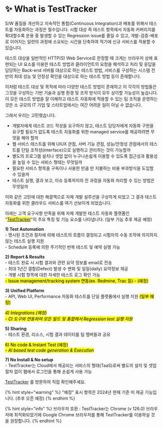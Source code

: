 # ✨ What is TestTracker

S/W 품질을 개선하고 지속적인 통합(Continuous Integration)과 배포를 위해서 테스트를 자동화하는 과정은 필수입니다. 시험 대상 즉 테스트 항목에서 자동화 커버리지를 확대할수록 운용 중 발생할 수 있는 Regression issue를 줄일 수 있고, 개발-검증-배포로 이어지는 일련의 과정에 소요되는 시간을 단축하여 적기에 신규 서비스를 적용할 수 있습니다.

테스트 대상을 일반적인 HTTP(S) Web Service로 한정할 때 크게는 브라우저 상에 표현되는 UI 요소를 이용한 테스트 방법과 클라이언트의 요청을 해석하고 처리 및 응답을 담당하는 Back-end 서버를 대상으로 하는 테스트 방법, 서비스를 구성하는 시스템 전반의 최대 성능 및 안정성 확인을 대상으로 하는 테스트 방법 등이 존재합니다.

이처럼 테스트 대상 및 목적에 따라 다양한 테스트 방법이 존재하고 이 각각의 방법들은 그것을 구성하는 기반 기술과 실행 환경 및 조작 방식이 모두 상이할 가능성이 높습니다. 이 모든 테스트 방법을 잘 이해하고 테스트 자동화에 적용할 수 있는 팀 조직을 운영하는 것은 소 규모의 IT 기업 및 스타트업에서는 여간 어려운 일이 아닐 수 없습니다.

그래서 우리는 고민했습니다.

* 개발자에게 테스트 코드 작성을 요구하지 않고, 테스트 담당자에게 자동화 구현을 요구할 필요가 없도록 테스트 자동화를 위한 managed service를 제공하려면 무엇을 해야 할까
* 웹 서비스 테스트를 위해 UIUX 관점, 서버 기능 관점, 성능/안정성 관점에서의 테스트를 단일 조작성(interface)으로 실행하고 관리하는 것이 가능할까
* 별도의 프로그램 설치나 셋업 없이 누구나손쉽게 이용할 수 있도록 접근성과 활용성을 높일 수 있는 서비스 형태는 무엇일까
* 필요한 서비스 항목을 구독이나 사용한 만큼 만 지불하는 비용 부과방식을 도입할 수 있을까
* 테스트 실행, 결과 보고, 이슈 등록까지의 전 과정을 자동화 처리할 수 있는 방법은 무엇일까

이와 같은 고민에 대한 해결책으로 자체 개발 설루션을 구상하게 되었고 그 결과 테스트 자동화를 위한 클라우드 서비스를 여기 선보이게 되었습니다.



아래는 고객 요구사항 만족을 위해 자체 개발한 테스트 자동화 플랫폼인 "[<mark style="color:blue;">TestTracker</mark>](https://testtracker.net)"의 주요 특징 및 기능 요소를 나타냅니다. (일부 기능 추후 제공 예정)



**1) Test Automation**\
&#x20; \- 명시된 조건과 절차에 의해 테스트의 흐름이 결정되고 시험자의 수동 조작에 의지하지 않는 테스트 실행 지원\
&#x20; \- Schedule 등록에 의한 주기적인 반복 테스트 및 예약 실행 가능

**2) Report & Results**\
&#x20; \- 테스트 완료 시 시험 결과와 관련 요약 정보를 email로 전송\
&#x20; \- 최대 1년간 결함(Defect) 발생 수 변화 및 일일(daily) 요약정보 제공\
&#x20; \- 개별 시험 항목에 대한 자세한 테스트 로그 확인 가능\
&#x20; <mark style="background-color:yellow;">- Issue management/tracking system 연동(ex. Redmine, Trac 등) - (예정)</mark>

**3) Unified Platform**\
&#x20; \- API, Web UI, Performance 자동화 테스트를 단일 플랫폼에서 실행 지원 <mark style="background-color:yellow;">(일부 예정)</mark>

_<mark style="background-color:yellow;">4) Integrations (예정)</mark>_\
&#x20; _<mark style="background-color:yellow;">- CI 도구와 연동하여 모든 빌드 및 통합에서 Regression test 실행 지원</mark>_

**5) Sharing**\
&#x20; \- 테스트 환경, 리소스, 시험 결과 데이터를 팀 멤버들과 공유

<mark style="background-color:yellow;">6) No code & Instant Test (예정)</mark>\
&#x20; _<mark style="background-color:yellow;">- AI based test code generation & Execution</mark>_

**7) No Install & No setup**\
&#x20; \- TestTracker는 Cloud에서 제공되는 서비스의 형태(TaaS)로써 별도의 설치 및 셋업 절차 없이 웹에서 로그인을 통해 손쉽게 사용 가능



[TestTracker](https://testtracker.net) 를 방문하여 직접 확인해주세요.

{% hint style="warning" %}
"예정" 표시 항목은 2024년 현재 기준 미 제공 기능입니다. (추후 오픈 예정)
{% endhint %}

{% hint style="info" %}
브라우저 호환 : TestTracker는 Chrome (v 126.0) 브라우저에 최적화되었기에 Google Chrome 브라우저를 통해 TestTracker를 이용하실 것을 권장합니다.
{% endhint %}

